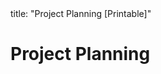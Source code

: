 <frontmatter>
title: "Project Planning [Printable]"
</frontmatter>

<link rel="stylesheet" href="{{baseUrl}}/css/textbook.css">

<div class="website-content">

<div id="main">

# Project Planning

<include src="workBreakdownStructure/embed-inParent-printable.md" boilerplate />
<include src="milestones/embed-inParent-printable.md" boilerplate />
<include src="buffers/embed-inParent-printable.md" boilerplate />
<include src="issueTrackers/embed-inParent-printable.md" boilerplate />
<include src="ganttCharts/embed-inParent-printable.md" boilerplate />
<include src="pertCharts/embed-inParent-printable.md" boilerplate />

</div>

</div>
